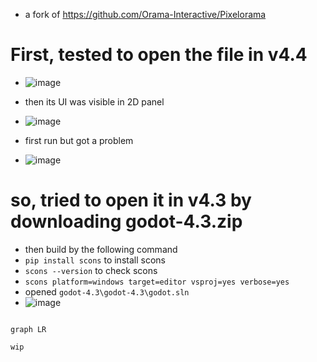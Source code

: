 * a fork of https://github.com/Orama-Interactive/Pixelorama

# First, tested to open the file in v4.4
* ![image](https://github.com/user-attachments/assets/11667a46-c6a0-4a63-9f9c-7f40455c049c)

* then its UI was visible in 2D panel
* ![image](https://github.com/user-attachments/assets/baf82b73-e359-41ce-b160-7508fe8cb173)

* first run but got a problem
* ![image](https://github.com/user-attachments/assets/0d00ea8f-f49f-4291-b171-0a78ba13a887)

# so, tried to open it in v4.3 by downloading godot-4.3.zip 
* then build by the following command
* `pip install scons` to install scons 
* `scons --version` to check scons
* `scons platform=windows target=editor vsproj=yes verbose=yes`
* opened `godot-4.3\godot-4.3\godot.sln`
* ![image](https://github.com/user-attachments/assets/d4d30e42-8b0d-464f-ae33-bea145d8320f)


```mermaid

graph LR

wip

```
